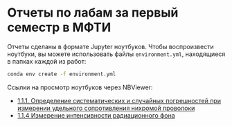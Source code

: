 # Отчеты по лабам за первый семестр в МФТИ

Отчеты сделаны в формате Jupyter ноутбуков. Чтобы воспроизвести ноутбуки, вы можете использовать файлы `environment.yml`, находящиеся в папках каждой из работ:

```bash
conda env create -f environment.yml
```

Ссылки на просмотр ноутбуков через NBViewer:

- [1.1.1. Определение систематических и случайных погрешностей при измерении удельного сопротивления нихромой проволоки](https://nbviewer.org/github/timofeiryko/mipt-labs-1/blob/main/1.1.1/main.ipynb)
- [1.1.4 Измерение интенсивности радиационного фона]()
